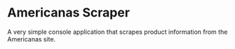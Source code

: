 # Americanas Scraper

A very simple console application that scrapes product information from the Americanas site.
